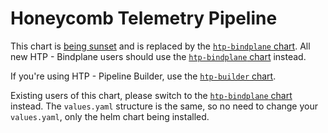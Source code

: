 # Honeycomb Telemetry Pipeline

This chart is [being sunset](https://github.com/honeycombio/home/blob/main/honeycomb-oss-lifecycle-and-practices.md#repository-states) and is replaced by the [`htp-bindplane` chart](../htp-bindplane). All new HTP - Bindplane users should use the [`htp-bindplane` chart](../htp-bindplane) instead.

If you're using HTP - Pipeline Builder, use the [`htp-builder` chart](../htp-builder).

Existing users of this chart, please switch to the [`htp-bindplane` chart](../htp-bindplane) instead. The `values.yaml` structure is the same, so no need to change your `values.yaml`, only the helm chart being installed.
